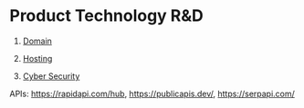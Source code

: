 # Product Technology R&D

1. [Domain](https://www.exonhost.com)

2. [Hosting](https://console.firebase.google.com/u/0)

3. [Cyber Security](https://www.crowdstrike.com)

APIs: https://rapidapi.com/hub, https://publicapis.dev/, https://serpapi.com/

